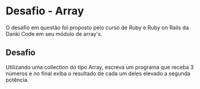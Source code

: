 <h1>Desafio - Array</h1>
O desafio em questão foi proposto pelo curso de Ruby e Ruby on Rails da Danki Code em seu módulo de array's.

## Desafio
Utilizando uma collection do tipo Array, escreva um programa que receba 3 números e no final exiba o resultado de cada um deles elevado a segunda potência.
